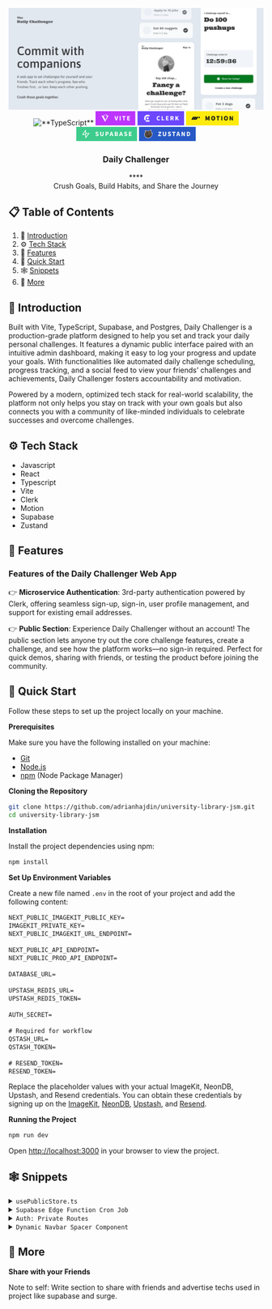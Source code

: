 <div align="center">
  <br />
    <a href="https://youtu.be/EZajJGOMWas" target="_blank">
      <img src="assets/DChallengerBanner.png" alt="Project Banner">
    </a>
  <br />

  <div>
    <img src="https://img.shields.io/badge/-TypeScript-black?style=for-the-badge&logoColor=white&logo=typescript&color=3178C6" alt="**TypeScript**" />
    <img src="./src/assets/tag-vite.png" alt="Vite" height="28" />
    <img src="./src/assets/tag-clerk.png" alt="Clerk" height="28" />
    <img src="./src/assets/tag-motion.png" alt="Motion" height="28" />
    <img src="./src/assets/tag-supabase.png" alt="Supabase" height="28" />
    <img src="./src/assets/tag-zustand.png" alt="Zustand" height="28" />

  </div>

  <h3 align="center">Daily Challenger</h3>****

   <div align="center">
     Crush Goals, Build Habits, and Share the Journey
    </div>
</div>

## 📋 <a name="table">Table of Contents</a>

1. 🤖 [Introduction](#introduction)
2. ⚙️ [Tech Stack](#tech-stack)
3. 🔋 [Features](#features)
4. 🤸 [Quick Start](#quick-start)
5. 🕸️ [Snippets](#snippets)
6. 🚀 [More](#more)

## <a name="introduction">🤖 Introduction</a>

Built with Vite, TypeScript, Supabase, and Postgres, Daily Challenger is a production-grade platform designed to help you set and track your daily personal challenges. It features a dynamic public interface paired with an intuitive admin dashboard, making it easy to log your progress and update your goals. With functionalities like automated daily challenge scheduling, progress tracking, and a social feed to view your friends’ challenges and achievements, Daily Challenger fosters accountability and motivation.

Powered by a modern, optimized tech stack for real-world scalability, the platform not only helps you stay on track with your own goals but also connects you with a community of like-minded individuals to celebrate successes and overcome challenges.

## <a name="tech-stack">⚙️ Tech Stack</a>

- Javascript
- React
- Typescript
- Vite
- Clerk
- Motion
- Supabase
- Zustand

## <a name="features">🔋 Features</a>

### Features of the Daily Challenger Web App

👉 **Microservice Authentication**: 3rd-party authentication powered by Clerk, offering seamless sign-up, sign-in, user profile management, and support for existing email addresses.

👉 **Public Section**: Experience Daily Challenger without an account! The public section lets anyone try out the core challenge features, create a challenge, and see how the platform works—no sign-in required. Perfect for quick demos, sharing with friends, or testing the product before joining the community.

## <a name="quick-start">🤸 Quick Start</a>

Follow these steps to set up the project locally on your machine.

**Prerequisites**

Make sure you have the following installed on your machine:

- [Git](https://git-scm.com/)
- [Node.js](https://nodejs.org/en)
- [npm](https://www.npmjs.com/) (Node Package Manager)

**Cloning the Repository**

```bash
git clone https://github.com/adrianhajdin/university-library-jsm.git
cd university-library-jsm
```

**Installation**

Install the project dependencies using npm:

```bash
npm install
```

**Set Up Environment Variables**

Create a new file named `.env` in the root of your project and add the following content:

```env
NEXT_PUBLIC_IMAGEKIT_PUBLIC_KEY=
IMAGEKIT_PRIVATE_KEY=
NEXT_PUBLIC_IMAGEKIT_URL_ENDPOINT=

NEXT_PUBLIC_API_ENDPOINT=
NEXT_PUBLIC_PROD_API_ENDPOINT=

DATABASE_URL=

UPSTASH_REDIS_URL=
UPSTASH_REDIS_TOKEN=

AUTH_SECRET=

# Required for workflow
QSTASH_URL=
QSTASH_TOKEN=

# RESEND_TOKEN=
RESEND_TOKEN=
```

Replace the placeholder values with your actual ImageKit, NeonDB, Upstash, and Resend credentials. You can obtain these credentials by signing up on the [ImageKit](https://bit.ly/49zmXkt), [NeonDB](https://fyi.neon.tech/1jsm), [Upstash](https://upstash.com/?utm_source=jsmastery1), and [Resend](https://resend.com/).

**Running the Project**

```bash
npm run dev
```

Open [http://localhost:3000](http://localhost:3000) in your browser to view the project.

## <a name="snippets">🕸️ Snippets</a>

<details>
<summary><code>usePublicStore.ts</code></summary>

```typescript
import { create } from "zustand";

interface PublicStoreState {
  publicChallengerModalOpen: boolean;
  setPublicChallengerModalOpen: (isOpen: boolean) => void;
}

const usePublicStore = create<PublicStoreState>((set) => ({
  publicChallengerModalOpen: false,
  setPublicChallengerModalOpen: (isOpen) =>
    set({ publicChallengerModalOpen: isOpen }),
}));

export default usePublicStore;
```

</details>
<details>
<summary><code>Supabase Edge Function Cron Job</code></summary>

```typescript
Deno.serve(async (_req) => {
  const supabase = createClient(
    Deno.env.get("PROJECT_URL")!,
    Deno.env.get("SERVICE_ROLE_KEY")!
  );

  const now = new Date().toISOString();

  const { data, error: selectError } = await supabase
    .from("challenge_logs")
    .select("id, deadline")
    .lte("deadline", now)
    .eq("is_completed", false)
    .eq("is_failed", false);

  if (selectError) {
    console.error("Select error:", selectError);
    return new Response(JSON.stringify({ error: selectError.message }), {
      status: 500,
    });
  }

  for (const row of data) {
    const { error: updateError } = await supabase
      .from("challenge_logs")
      .update({
        is_failed: true,
        failed_at: row.deadline,
      })
      .eq("id", row.id);

    if (updateError) {
      console.error(`Update failed for row ${row.id}:`, updateError);
    }
  }

  return new Response(
    JSON.stringify({ message: "Marked failed challenge logs" }),
    {
      status: 200,
      headers: { "Content-Type": "application/json" },
    }
  );
});
```

</details>
<details>
<summary><code>Auth: Private Routes</code></summary>

```typescript
interface UserTypes {
  email: string;
  first_name: string | null;
  last_name: string | null;
  role: "user" | "admin" | "superadmin";
}

const PrivateRoutesWrapper = () => {
  const { isLoaded, user } = useUser();
  const setUserId = useUserStore((s) => s.setUserId);

  useEffect(() => {
    const checkUser = async () => {
      if (!isLoaded || !user) return;

      const email = user.primaryEmailAddress?.emailAddress;
      const firstName = user.firstName;
      const lastName = user.lastName;

      if (!email) return;

      try {
        const { data, error } = await supabase
          .from("users")
          .select("*")
          .eq("email", email)
          .single<UserTypes>();

        //if Error returned
        if (error && error.code !== "PGRST116") {
          console.error("Error fetching user:", error);
          return;
        }

        // If no user data exists, insert a new user
        if (!data) {
          const newUserRowData = {
            email,
            first_name: firstName,
            last_name: lastName,
            role: "user",
          };

          const { data: insertData, error: insertError } = await supabase
            .from("users")
            .insert([newUserRowData])
            .single();

          if (insertError) {
            console.error("Error inserting user:", insertError);
          } else {
            console.log("New user created", insertData);
          }
        }

        setUserId(user.id);
        console.log("blub");
      } catch (error) {
        console.error("Unexpected error:", error);
      }
    };

    checkUser();
  }, [isLoaded, user, setUserId]);

  if (!isLoaded) return <CarraigeLoader />;

  return <Outlet />;
};

{
  /* Private Routes */
}
<Route
  path="/home"
  element={isSignedIn ? <PrivateRoutesWrapper /> : <Navigate to="/" replace />}
>
  {/* <Route path="/home" element={<Home />} /> */}
  <Route index element={<Home />} />
  {/* Future private routes */}
  {/* <Route path="profile" element={<Profile />} /> */}
  {/* <Route path="settings" element={<Settings />} /> */}
</Route>;
```

</details>
<details>
<summary><code>Dynamic Navbar Spacer Component</code></summary>

```typescript
const NavSpacer = () => {
  const [height, setHeight] = useState(0);

  useEffect(() => {
    const nav = document.getElementById("navbar");
    if (nav) {
      const resizeObserver = new ResizeObserver(() => {
        setHeight(nav.offsetHeight);
      });
      resizeObserver.observe(nav);

      setHeight(nav.offsetHeight);

      return () => resizeObserver.disconnect();
    }
  }, []);

  return (
    <div className="nav-spacer_wrapper" style={{ height }} aria-hidden="true" />
  );
};
```

</details>

## <a name="more">🚀 More</a>

**Share with your Friends**

Note to self: Write section to share with friends and advertise techs used in project like supabase and surge.
